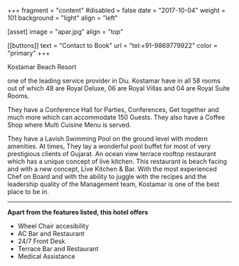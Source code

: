  +++
fragment = "content"
#disabled = false
date = "2017-10-04"
weight = 101
background = "light"
align = "left"

[asset]
  image = "apar.jpg"
  align = "top"

 [[buttons]]
  text = "Contact to Book"
  url = "tel:+91-9869779922"
  color = "primary"
+++


 Kostamar Beach Resort
 
  one of the leading service provider in Diu. Kostamar have in all 58 rooms out of which 48 are Royal Deluxe, 06 are Royal Villas and 04 are Royal Suite Rooms.

They have a Conference Hall for Parties, Conferences, Get together and much more which can accommodate 150 Guests. They also have a Coffee Shop where Multi Cuisine Menu is served.

They have a Lavish Swimming Pool on the ground level with modern amenities. At times, They lay a wonderful pool buffet for most of very prestigious clients of Gujarat. An ocean view terrace rooftop restaurant which has a unique concept of live kitchen. This restaurant is beach facing and with a new concept, Live Kitchen & Bar. With the most experienced Chef on Board and with the ability to juggle with the recipes and the leadership quality of the Management team, Kostamar is one of the best place to be in. 
***
**Apart from the features listed, this hotel offers**
- Wheel Chair accesibility
- AC Bar and Restaurant
- 24/7 Front Desk
- Terrace Bar and Restaurant
- Medical Assistance
